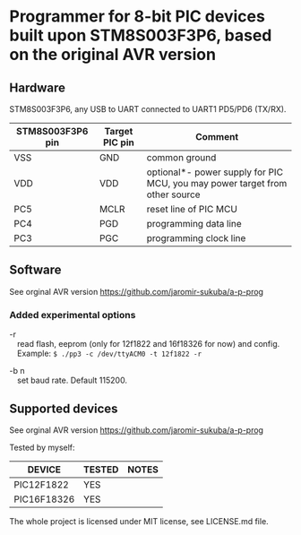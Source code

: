 # Programmer for 8-bit PIC devices built upon STM8S003F3P6, based on the original AVR version

## Hardware

STM8S003F3P6, any USB to UART connected to UART1 PD5/PD6 (TX/RX).

| STM8S003F3P6 pin | Target PIC pin | Comment                                                                     |
|------------------|----------------|-----------------------------------------------------------------------------|
| VSS              | GND            | common ground                                                               |
| VDD              | VDD            | optional*- power supply for PIC MCU, you may power target from other source |
| PC5              | MCLR           | reset line of PIC MCU                                                       |
| PC4              | PGD            | programming data line                                                       |
| PC3              | PGC            | programming clock line                                                      |

## Software

See orginal AVR version https://github.com/jaromir-sukuba/a-p-prog

### Added experimental options

-r<br>
&emsp;read flash, eeprom (only for 12f1822 and 16f18326 for now) and config.<br>
&emsp;Example: `$ ./pp3 -c /dev/ttyACM0 -t 12f1822 -r`

-b n<br>
&emsp;set baud rate. Default 115200.


## Supported devices

See orginal AVR version https://github.com/jaromir-sukuba/a-p-prog

Tested by myself:

DEVICE|TESTED|NOTES
-----|-----|-----
PIC12F1822|YES|
PIC16F18326|YES|

The whole project is licensed under MIT license, see LICENSE.md file.

